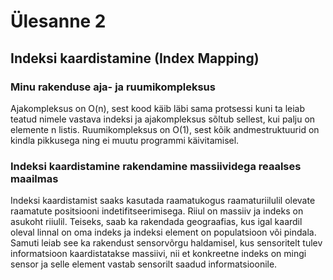 # Ülesanne 2

## Indeksi kaardistamine (Index Mapping)

### Minu rakenduse aja- ja ruumikompleksus

Ajakompleksus on O(n), sest kood käib läbi sama protsessi kuni ta leiab teatud nimele vastava indeksi ja ajakompleksus sõltub sellest, kui palju on elemente n listis. Ruumikompleksus on O(1), sest kõik andmestruktuurid on kindla pikkusega ning ei muutu programmi käivitamisel.

### Indeksi kaardistamine rakendamine massiividega reaalses maailmas 

Indeksi kaardistamist saaks kasutada raamatukogus raamaturiilulil olevate raamatute positsiooni indetifitseerimisega. Riiul on massiiv ja indeks on asukoht riiulil. Teiseks, saab ka rakendada geograafias, kus igal kaardil oleval linnal on oma indeks ja indeksi element on populatsioon või pindala. Samuti leiab see ka rakendust sensorvõrgu haldamisel, kus sensoritelt tulev informatsioon kaardistatakse massiivi, nii et konkreetne indeks on mingi sensor ja selle element vastab sensorilt saadud informatsioonile. 


